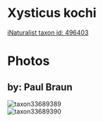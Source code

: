 
Xysticus kochi
==============
  
[iNaturalist taxon id: 496403](https://www.inaturalist.org/taxa/496403)
# Photos

## by: Paul Braun
  
![taxon33689389](https://inaturalist-open-data.s3.amazonaws.com/photos/36972912/medium.jpeg)  
![taxon33689390](https://inaturalist-open-data.s3.amazonaws.com/photos/36972936/medium.jpeg)
